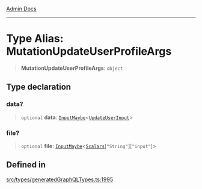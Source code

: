 [Admin Docs](/)

***

# Type Alias: MutationUpdateUserProfileArgs

> **MutationUpdateUserProfileArgs**: `object`

## Type declaration

### data?

> `optional` **data**: [`InputMaybe`](InputMaybe.md)\<[`UpdateUserInput`](UpdateUserInput.md)\>

### file?

> `optional` **file**: [`InputMaybe`](InputMaybe.md)\<[`Scalars`](Scalars.md)\[`"String"`\]\[`"input"`\]\>

## Defined in

[src/types/generatedGraphQLTypes.ts:1995](https://github.com/Suyash878/talawa-api/blob/cfd688207611ba245c99edd8dbaccb2cdbf6a043/src/types/generatedGraphQLTypes.ts#L1995)
